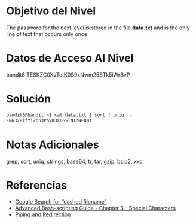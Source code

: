 # Objetivo del Nivel
The password for the next level is stored in the file **data.txt** and is the only line of text that occurs only once
# Datos de Acceso Al Nivel
bandit8 TESKZC0XvTetK0S9xNwm25STk5iWrBvP
# Solución

```bash
bandit8@bandit:~$ cat data.txt | sort | uniq -u
EN632PlfYiZbn3PhVK3XOGSlNInNE00t
```

# Notas Adicionales
grep, sort, uniq, strings, base64, tr, tar, gzip, bzip2, xxd
# Referencias
- [Google Search for “dashed filename”](https://www.google.com/search?q=dashed+filename)
- [Advanced Bash-scripting Guide - Chapter 3 - Special Characters](http://tldp.org/LDP/abs/html/special-chars.html)
- [Piping and Redirection](https://ryanstutorials.net/linuxtutorial/piping.php)